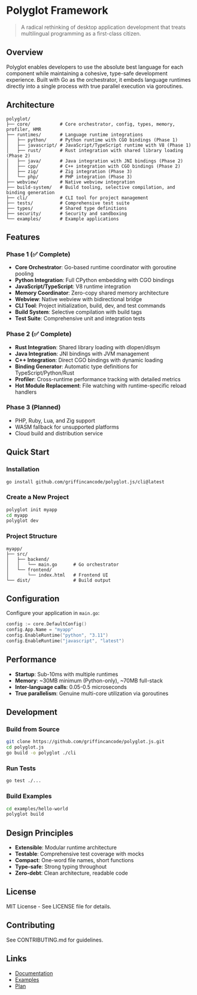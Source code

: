 # Polyglot Framework

> A radical rethinking of desktop application development that treats multilingual programming as a first-class citizen.

## Overview

Polyglot enables developers to use the absolute best language for each component while maintaining a cohesive, type-safe development experience. Built with Go as the orchestrator, it embeds language runtimes directly into a single process with true parallel execution via goroutines.

## Architecture

```
polyglot/
├── core/           # Core orchestrator, config, types, memory, profiler, HMR
├── runtimes/       # Language runtime integrations
│   ├── python/     # Python runtime with CGO bindings (Phase 1)
│   ├── javascript/ # JavaScript/TypeScript runtime with V8 (Phase 1)
│   ├── rust/       # Rust integration with shared library loading (Phase 2)
│   ├── java/       # Java integration with JNI bindings (Phase 2)
│   ├── cpp/        # C++ integration with CGO bindings (Phase 2)
│   ├── zig/        # Zig integration (Phase 3)
│   └── php/        # PHP integration (Phase 3)
├── webview/        # Native webview integration
├── build-system/   # Build tooling, selective compilation, and binding generation
├── cli/            # CLI tool for project management
├── tests/          # Comprehensive test suite
├── types/          # Shared type definitions
├── security/       # Security and sandboxing
└── examples/       # Example applications

```

## Features

### Phase 1 (✅ Complete)

- **Core Orchestrator**: Go-based runtime coordinator with goroutine pooling
- **Python Integration**: Full CPython embedding with CGO bindings
- **JavaScript/TypeScript**: V8 runtime integration
- **Memory Coordinator**: Zero-copy shared memory architecture
- **Webview**: Native webview with bidirectional bridge
- **CLI Tool**: Project initialization, build, dev, and test commands
- **Build System**: Selective compilation with build tags
- **Test Suite**: Comprehensive unit and integration tests

### Phase 2 (✅ Complete)

- **Rust Integration**: Shared library loading with dlopen/dlsym
- **Java Integration**: JNI bindings with JVM management
- **C++ Integration**: Direct CGO bindings with dynamic loading
- **Binding Generator**: Automatic type definitions for TypeScript/Python/Rust
- **Profiler**: Cross-runtime performance tracking with detailed metrics
- **Hot Module Replacement**: File watching with runtime-specific reload handlers

### Phase 3 (Planned)

- PHP, Ruby, Lua, and Zig support
- WASM fallback for unsupported platforms
- Cloud build and distribution service

## Quick Start

### Installation

```bash
go install github.com/griffincancode/polyglot.js/cli@latest
```

### Create a New Project

```bash
polyglot init myapp
cd myapp
polyglot dev
```

### Project Structure

```
myapp/
├── src/
│   ├── backend/
│   │   └── main.go      # Go orchestrator
│   └── frontend/
│       └── index.html   # Frontend UI
└── dist/                # Build output
```

## Configuration

Configure your application in `main.go`:

```go
config := core.DefaultConfig()
config.App.Name = "myapp"
config.EnableRuntime("python", "3.11")
config.EnableRuntime("javascript", "latest")
```

## Performance

- **Startup**: Sub-10ms with multiple runtimes
- **Memory**: ~30MB minimum (Python-only), ~70MB full-stack
- **Inter-language calls**: 0.05-0.5 microseconds
- **True parallelism**: Genuine multi-core utilization via goroutines

## Development

### Build from Source

```bash
git clone https://github.com/griffincancode/polyglot.js.git
cd polyglot.js
go build -o polyglot ./cli
```

### Run Tests

```bash
go test ./...
```

### Build Examples

```bash
cd examples/hello-world
polyglot build
```

## Design Principles

- **Extensible**: Modular runtime architecture
- **Testable**: Comprehensive test coverage with mocks
- **Compact**: One-word file names, short functions
- **Type-safe**: Strong typing throughout
- **Zero-debt**: Clean architecture, readable code

## License

MIT License - See LICENSE file for details.

## Contributing

See CONTRIBUTING.md for guidelines.

## Links

- [Documentation](https://polyglot.dev/docs)
- [Examples](./examples)
- [Plan](./plan.md)
